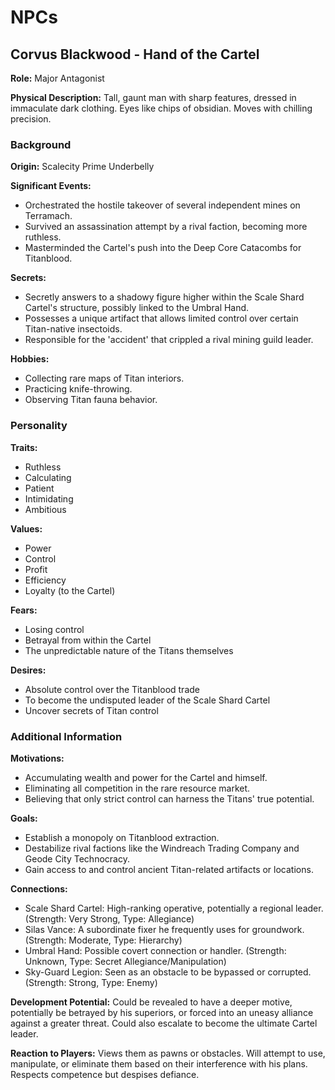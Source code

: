 # NPCs

## Corvus Blackwood - Hand of the Cartel

**Role:** Major Antagonist

**Physical Description:** Tall, gaunt man with sharp features, dressed in immaculate dark clothing. Eyes like chips of obsidian. Moves with chilling precision.

### Background

**Origin:** Scalecity Prime Underbelly

**Significant Events:**
- Orchestrated the hostile takeover of several independent mines on Terramach.
- Survived an assassination attempt by a rival faction, becoming more ruthless.
- Masterminded the Cartel's push into the Deep Core Catacombs for Titanblood.

**Secrets:**
- Secretly answers to a shadowy figure higher within the Scale Shard Cartel's structure, possibly linked to the Umbral Hand.
- Possesses a unique artifact that allows limited control over certain Titan-native insectoids.
- Responsible for the 'accident' that crippled a rival mining guild leader.

**Hobbies:**
- Collecting rare maps of Titan interiors.
- Practicing knife-throwing.
- Observing Titan fauna behavior.

### Personality

**Traits:**
- Ruthless
- Calculating
- Patient
- Intimidating
- Ambitious

**Values:**
- Power
- Control
- Profit
- Efficiency
- Loyalty (to the Cartel)

**Fears:**
- Losing control
- Betrayal from within the Cartel
- The unpredictable nature of the Titans themselves

**Desires:**
- Absolute control over the Titanblood trade
- To become the undisputed leader of the Scale Shard Cartel
- Uncover secrets of Titan control

### Additional Information

**Motivations:**
- Accumulating wealth and power for the Cartel and himself.
- Eliminating all competition in the rare resource market.
- Believing that only strict control can harness the Titans' true potential.

**Goals:**
- Establish a monopoly on Titanblood extraction.
- Destabilize rival factions like the Windreach Trading Company and Geode City Technocracy.
- Gain access to and control ancient Titan-related artifacts or locations.

**Connections:**
- Scale Shard Cartel: High-ranking operative, potentially a regional leader. (Strength: Very Strong, Type: Allegiance)
- Silas Vance: A subordinate fixer he frequently uses for groundwork. (Strength: Moderate, Type: Hierarchy)
- Umbral Hand: Possible covert connection or handler. (Strength: Unknown, Type: Secret Allegiance/Manipulation)
- Sky-Guard Legion: Seen as an obstacle to be bypassed or corrupted. (Strength: Strong, Type: Enemy)

**Development Potential:** Could be revealed to have a deeper motive, potentially be betrayed by his superiors, or forced into an uneasy alliance against a greater threat. Could also escalate to become the ultimate Cartel leader.

**Reaction to Players:** Views them as pawns or obstacles. Will attempt to use, manipulate, or eliminate them based on their interference with his plans. Respects competence but despises defiance.
